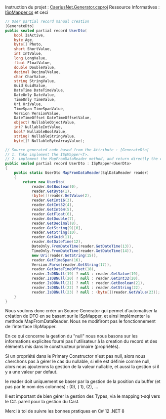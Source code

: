 Instruction du projet : [CaeriusNet.Generator.csproj](CaeriusNet.Generator.csproj)
Ressource Informatives : [ISpMapper.cs](../../Src/Mappers/ISpMapper.cs) et ceci

```csharp
// User partial record manual creation
[GenerateDto]
public sealed partial record UserDto(
	bool IsActive,
	byte Age,
	byte[] Photo,
	short ShortValue,
	int IntValue,
	long LongValue,
	float FloatValue,
	double DoubleValue,
	decimal DecimalValue,
	char CharValue,
	string StringValue,
	Guid GuidValue,
	DateTime DateTimeValue,
	DateOnly DateValue,
	TimeOnly TimeValue,
	Uri UriValue,
	TimeSpan TimeSpanValue,
	Version VersionValue,
	DateTimeOffset DateTimeOffsetValue,
	object? NullableObjectValue,
	int? NullableIntValue,
	bool? NullableBoolValue,
	string? NullableStringValue,
	byte[]? NullableByteArrayValue);

// Source generated code based from the Attribute : [GenerateDto]
// 1. Take implement the ISpMapper<T>.
// 2. implement the MapFromDataReader method, and return directly the creation of the "Dto", based on the T-SQL Buffer position, like below
public sealed partial record UserDto : ISpMapper<UserDto>
{
	public static UserDto MapFromDataReader(SqlDataReader reader)
	{
		return new UserDto(
			reader.GetBoolean(0),
			reader.GetByte(1),
			(byte[])reader.GetValue(2),
			reader.GetInt16(3),
			reader.GetInt32(4), 
			reader.GetInt64(5),
			reader.GetFloat(6),
			reader.GetDouble(7),
			reader.GetDecimal(8),
			reader.GetString(9)[0],
			reader.GetString(10),
			reader.GetGuid(11),
			reader.GetDateTime(12),
			DateOnly.FromDateTime(reader.GetDateTime(13)),
			TimeOnly.FromDateTime(reader.GetDateTime(14)),
			new Uri(reader.GetString(15)),
			reader.GetTimeSpan(16),
			Version.Parse(reader.GetString(17)),
			reader.GetDateTimeOffset(18),
			reader.IsDBNull(19) ? null : reader.GetValue(19),
			reader.IsDBNull(20) ? null : reader.GetInt32(20),
			reader.IsDBNull(21) ? null : reader.GetBoolean(21),
			reader.IsDBNull(22) ? null : reader.GetString(22),
			reader.IsDBNull(23) ? null : (byte[])reader.GetValue(23));
	}
}
```

Nous voulons donc créer un Source Generator qui permet d'automatiser la création de DTO en se basant sur le
ISpMapper<T>, et ainsi implémenter la methode MapFromDataReader.
Nous ne modifiront pas le fonctionnement de l'interface ISpMapper.

En ce qui concerne la gestion du "null" nous nous basons sur les informations explicites fourni pas l'utilisateur à la
creation du record et des éléments mis dans le constructeur primaire (propriétés).

Si un propriété dans le Primary Constructor n'est pas null, alors nous cherchons pas à gérer le cas du nullable, si elle
est définie comme null, alors nous ajouterons la gestion de la valeur nullable, et aussi la gestion si il y a une valeur
par defaut.

le reader doit uniquement se baser par la gestion de la position du buffer (et pas par le nom des colonnes) : (0), (
1), (2), ...

Il est important de bien gérer la gestion des Types, via le mapping t-sql vers le C#. pareil pour la gestion du Cast.

Merci à toi de suivre les bonnes pratiques en C# 12 .NET 8
